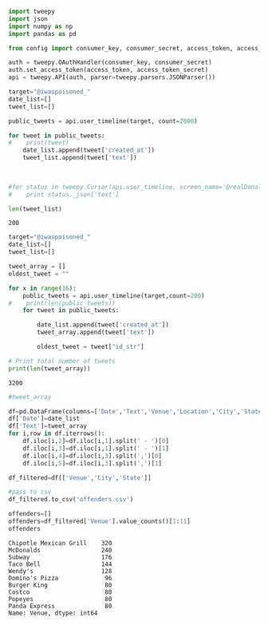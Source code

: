 

```python
import tweepy
import json
import numpy as np
import pandas as pd
```


```python
from config import consumer_key, consumer_secret, access_token, access_token_secret

auth = tweepy.OAuthHandler(consumer_key, consumer_secret)
auth.set_access_token(access_token, access_token_secret)
api = tweepy.API(auth, parser=tweepy.parsers.JSONParser())
```


```python
target="@iwaspoisoned_"
date_list=[]
tweet_list=[]

public_tweets = api.user_timeline(target, count=2000)

for tweet in public_tweets:
#    print(tweet)
    date_list.append(tweet['created_at'])
    tweet_list.append(tweet['text'])

    
        
#for status in tweepy.Cursor(api.user_timeline, screen_name='@realDonaldTrump').items():
#    print status._json['text']    

len(tweet_list)
```




    200




```python
target="@iwaspoisoned_"
date_list=[]
tweet_list=[]

tweet_array = []
oldest_tweet = ""

for x in range(16):
    public_tweets = api.user_timeline(target,count=200)
#    print(len(public_tweets))
    for tweet in public_tweets:

        date_list.append(tweet['created_at'])
        tweet_array.append(tweet['text'])

        oldest_tweet = tweet["id_str"]

# Print total number of tweets
print(len(tweet_array))


```

    3200



```python
#tweet_array

df=pd.DataFrame(columns=['Date','Text','Venue','Location','City','State'])
df['Date']=date_list
df['Text']=tweet_array
for i,row in df.iterrows():
    df.iloc[i,2]=df.iloc[i,1].split(' - ')[0]
    df.iloc[i,3]=df.iloc[i,1].split(' - ')[1]
    df.iloc[i,4]=df.iloc[i,3].split(',')[0]
    df.iloc[i,5]=df.iloc[i,3].split(',')[1]

df_filtered=df[['Venue','City','State']]

```


```python
#pass to csv
df_filtered.to_csv('offenders.csv')
```


```python
offenders=[]
offenders=df_filtered['Venue'].value_counts()[1:11]
offenders
```




    Chipotle Mexican Grill    320
    McDonalds                 240
    Subway                    176
    Taco Bell                 144
    Wendy's                   128
    Domino's Pizza             96
    Burger King                80
    Costco                     80
    Popeyes                    80
    Panda Express              80
    Name: Venue, dtype: int64


